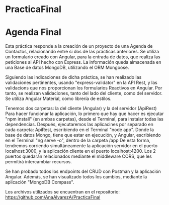 # PracticaFinal
# Agenda Final

Esta práctica responde a la creación de un proyecto de una Agenda de Contactos, relacionando entre si dos de las prácticas anteriores.
Se utiliza un formulario creado con Angular, para la entrada de datos, que realiza las peticiones al API hecho con Express. 
La información queda almacenada en una Base de datos MongoDB, utilizando el ORM Mongoose. 

Siguiendo las indicaciones de dicha práctica, se han realizado las validaciones pertinentes, usando "express-validator" en la API Rest, y las validacions que nos proporcionan los formularios Reactivos en Angular. Por tanto, se realizan validaciones, tanto del lado del cliente, como del servidor.
Se utiliza Angular Material, como librería de estilos.

Tenemos dos carpetas: la del cliente (Angular) y la del servidor (ApiRest)
Para hacer funcionar la aplicación, lo primero que hay que hacer es ejecutar "npm install" (en ambas carpetas), desde el Terminal, para instalar todas las dependencias. Después, ejecutaremos las aplicacines por separado en cada carpeta:
ApiRest, escribiendo en el Terminal "node app". Donde la base de datos Mongo, tiene que estar en ejecución, y
Angular, escribiendo en el Terminal "ng serve -o", dentro de la carpeta /app
De esta forma, tendremos corriendo simultáneamente la aplicación servidor en el puerto localhost:3000, y la aplicación cliente en el puerto localhost:4200.
Los 2 puertos quedarán relacionados mediante el middleware CORS, que les permitirá intercambiar recursos.

Se han probado todos los endpoints del CRUD con Postman y la aplicación Angular. Además, se han visualizado todos los cambios, mediante la aplicación "MongoDB Compass".

Los archivos utilizados se encuentran en el repositorio: https://github.com/AnaAlvarezA/PracticaFinal
